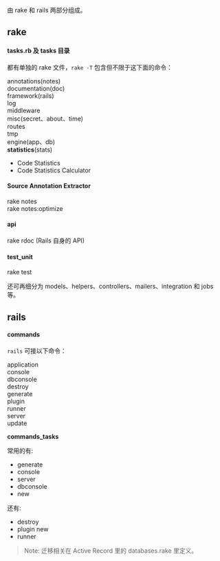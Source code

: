 由 rake 和 rails 两部分组成。

## rake

#### tasks.rb 及 tasks 目录

都有单独的 rake 文件，`rake -T` 包含但不限于这下面的命令：

annotations(notes)  
documentation(doc)  
framework(rails)  
log  
middleware  
misc(secret、about、time)  
routes  
tmp  
engine(app、db)  
**statistics**(stats)  
- Code Statistics
- Code Statistics Calculator

#### Source Annotation Extractor

rake notes  
rake notes:optimize

#### api

rake rdoc (Rails 自身的 API)

#### test_unit

rake test

还可再细分为 models、helpers、controllers、mailers、integration 和 jobs 等。

## rails

#### commands

`rails` 可接以下命令：

application  
console  
dbconsole  
destroy  
generate  
plugin  
runner  
server  
update

**commands_tasks**

常用的有:  
  - generate
  - console
  - server
  - dbconsole
  - new

还有:
  - destroy
  - plugin new
  - runner

> Note: 迁移相关在 Active Record 里的 databases.rake 里定义。
